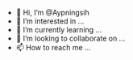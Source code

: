 - 👋 Hi, I’m @Aypningsih
- 👀 I’m interested in ...
- 🌱 I’m currently learning ...
- 💞️ I’m looking to collaborate on ...
- 📫 How to reach me ...

<!---
Aypningsih/Aypningsih is a ✨ special ✨ repository because its `README.md` (this file) appears on your GitHub profile.
You can click the Preview link to take a look at your changes.
--->
